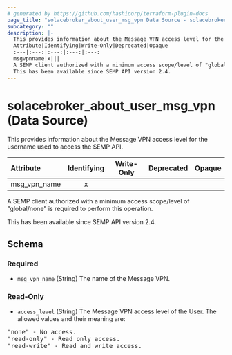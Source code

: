 ```yaml
---
# generated by https://github.com/hashicorp/terraform-plugin-docs
page_title: "solacebroker_about_user_msg_vpn Data Source - solacebroker"
subcategory: ""
description: |-
  This provides information about the Message VPN access level for the username used to access the SEMP API.
  Attribute|Identifying|Write-Only|Deprecated|Opaque
  :---|:---:|:---:|:---:|:---:
  msgvpnname|x|||
  A SEMP client authorized with a minimum access scope/level of "global/none" is required to perform this operation.
  This has been available since SEMP API version 2.4.
---
```


# solacebroker_about_user_msg_vpn (Data Source)

This provides information about the Message VPN access level for the username used to access the SEMP API.


Attribute|Identifying|Write-Only|Deprecated|Opaque
:---|:---:|:---:|:---:|:---:
msg_vpn_name|x|||



A SEMP client authorized with a minimum access scope/level of "global/none" is required to perform this operation.

This has been available since SEMP API version 2.4.



<!-- schema generated by tfplugindocs -->
## Schema

### Required

- `msg_vpn_name` (String) The name of the Message VPN.

### Read-Only

- `access_level` (String) The Message VPN access level of the User. The allowed values and their meaning are:

<pre>
"none" - No access.
"read-only" - Read only access.
"read-write" - Read and write access.
</pre>
